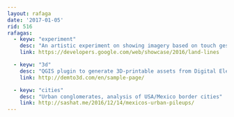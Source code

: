 ```yaml
---
layout: rafaga
date: '2017-01-05'
rid: 516
rafagas:
  - keyw: "experiment"
    desc: "An artistic experiment on showing imagery based on touch gestures"
    link: https://developers.google.com/web/showcase/2016/land-lines

  - keyw: "3d"
    desc: "QGIS plugin to generate 3D-printable assets from Digital Elevation Models "
    link: http://demto3d.com/en/sample-page/

  - keyw: "cities"
    desc: "Urban conglomerates, analysis of USA/Mexico border cities"
    link: http://sashat.me/2016/12/14/mexicos-urban-pileups/
---
```

